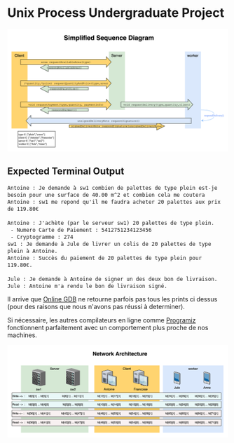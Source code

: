 # Unix Process Undergraduate Project

![Network Architecture](SequenceDiagram.png)

## Expected Terminal Output
```
Antoine : Je demande à sw1 combien de palettes de type plein est-je besoin pour une surface de 40.00 m^2 et combien cela me coutera
Antoine : sw1 me repond qu'il me faudra acheter 20 palettes aux prix de 119.80€

Antoine : J'achète (par le serveur sw1) 20 palettes de type plein.
 - Numero Carte de Paiement : 5412751234123456
 - Cryptogramme : 274
sw1 : Je demande à Jule de livrer un colis de 20 palettes de type plein à Antoine.
Antoine : Succès du paiement de 20 palettes de type plein pour 119.80€.

Jule : Je demande à Antoine de signer un des deux bon de livraison.
Jule : Antoine m'a rendu le bon de livraison signé.
```

Il arrive que [Online GDB](https://www.onlinegdb.com/online_c_compiler) ne retourne parfois pas tous les prints ci dessus (pour des raisons que nous n'avons pas réussi à determiner).

Si nécessaire, les autres compilateurs en ligne comme [Programiz](https://www.programiz.com/c-programming/online-compiler/) fonctionnent parfaitement avec un comportement plus proche de nos machines.

![Network Architecture](tableOfComunication.png)
